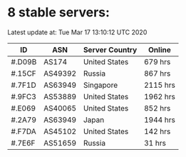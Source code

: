 # 8 stable servers:

Latest update at: Tue Mar 17 13:10:12 UTC 2020

| ID | ASN | Server Country | Online |
| -- | --- | -------------- | ------ |
| #.D09B | AS174 | United States | 679 hrs |
| #.15CF | AS49392 | Russia | 867 hrs |
| #.7F1D | AS63949 | Singapore | 2115 hrs |
| #.9FC3 | AS53889 | United States | 1962 hrs |
| #.E069 | AS40065 | United States | 852 hrs |
| #.2A79 | AS63949 | Japan | 1944 hrs |
| #.F7DA | AS45102 | United States | 142 hrs |
| #.7E6F | AS51659 | Russia | 31 hrs |

